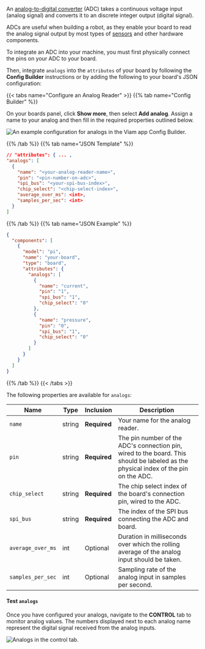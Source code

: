 An [analog-to-digital converter](https://www.electronics-tutorials.ws/combination/analogue-to-digital-converter.html) (ADC) takes a continuous voltage input (analog signal) and converts it to an discrete integer output (digital signal).

ADCs are useful when building a robot, as they enable your board to read the analog signal output by most types of [sensors](/components/sensor/) and other hardware components.

To integrate an ADC into your machine, you must first physically connect the pins on your ADC to your board.

Then, integrate `analogs` into the `attributes` of your board by following the **Config Builder** instructions or by adding the following to your board's JSON configuration:

{{< tabs name="Configure an Analog Reader" >}}
{{% tab name="Config Builder" %}}

On your boards panel, click **Show more**, then select **Add analog**.
Assign a name to your analog and then fill in the required properties outlined below.

![An example configuration for analogs in the Viam app Config Builder.](/components/board/analogs-ui-config.png)

{{% /tab %}}
{{% tab name="JSON Template" %}}

```json {class="line-numbers linkable-line-numbers"}
// "attributes": { ... ,
"analogs": [
  {
    "name": "<your-analog-reader-name>",
    "pin": "<pin-number-on-adc>",
    "spi_bus": "<your-spi-bus-index>",
    "chip_select": "<chip-select-index>",
    "average_over_ms": <int>,
    "samples_per_sec": <int>
  }
]
```

{{% /tab %}}
{{% tab name="JSON Example" %}}

```json {class="line-numbers linkable-line-numbers"}
{
  "components": [
    {
      "model": "pi",
      "name": "your-board",
      "type": "board",
      "attributes": {
        "analogs": [
          {
            "name": "current",
            "pin": "1",
            "spi_bus": "1",
            "chip_select": "0"
          },
          {
            "name": "pressure",
            "pin": "0",
            "spi_bus": "1",
            "chip_select": "0"
          }
        ]
      }
    }
  ]
}
```

{{% /tab %}}
{{< /tabs >}}

The following properties are available for `analogs`:

<!-- prettier-ignore -->
| Name | Type | Inclusion | Description |
| ---- | ---- | --------- | ----------- |
|`name` | string | **Required** | Your name for the analog reader. |
|`pin`| string | **Required** | The pin number of the ADC's connection pin, wired to the board. This should be labeled as the physical index of the pin on the ADC.
|`chip_select`| string | **Required** | The chip select index of the board's connection pin, wired to the ADC. |
|`spi_bus` | string | **Required** | The index of the SPI bus connecting the ADC and board. |
| `average_over_ms` | int | Optional | Duration in milliseconds over which the rolling average of the analog input should be taken. |
|`samples_per_sec` | int | Optional | Sampling rate of the analog input in samples per second. |

#### Test `analogs`

Once you have configured your analogs, navigate to the **CONTROL** tab to monitor analog values.
The numbers displayed next to each analog name represent the digital signal received from the analog inputs.

![Analogs in the control tab.](/components/board/analogs-control-tab.png)
